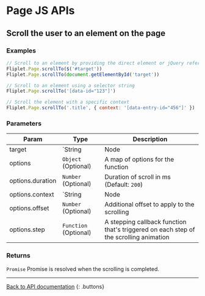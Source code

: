 # Page JS APIs

## Scroll the user to an element on the page

### Examples

```js
// Scroll to an element by providing the direct element or jQuery reference
Fliplet.Page.scrollTo($('#target'))
Fliplet.Page.scrollTo(document.getElementById('target'))

// Scroll to an element using a selector string
Fliplet.Page.scrollTo('[data-id="123"]')

// Scroll the element with a specific context
Fliplet.Page.scrollTo('.title', { context: '[data-entry-id="456"]' })
```

### Parameters

| Param  | Type                | Description  |
| ------ | ------------------- | ------------ |
| target  | `String|Node|jQuery` | Target element to scroll the user to |
| options | `Object` (Optional) | A map of options for the function     |
| options.duration | `Number` (Optional) | Duration of scroll in ms (Default: `200`)    |
| options.context | `String|Node|jQuery` (Optional) | If set, the scrolling would be performed on the context element instead of the HTML page    |
| options.offset | `Number` (Optional) | Additional offset to apply to the scrolling    |
| options.step | `Function` (Optional) | A stepping callback function that's triggered on each step of the scrolling animation     |

### Returns

`Promise` Promise is resolved when the scrolling is completed.

---

[Back to API documentation](../API-Documentation.md)
{: .buttons}
